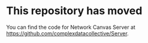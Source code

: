 # This repository has moved

You can find the code for Network Canvas Server at <https://github.com/complexdatacollective/Server>.
